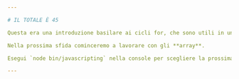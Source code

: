 ```yaml
---

# IL TOTALE È 45

Questa era una introduzione basilare ai cicli for, che sono utili in una varietà di situazioni, in particolare in combinazione con altri tipi di dati come stringhe e array.

Nella prossima sfida cominceremo a lavorare con gli **array**.

Esegui `node bin/javascripting` nella console per scegliere la prossima sfida.

---
```

